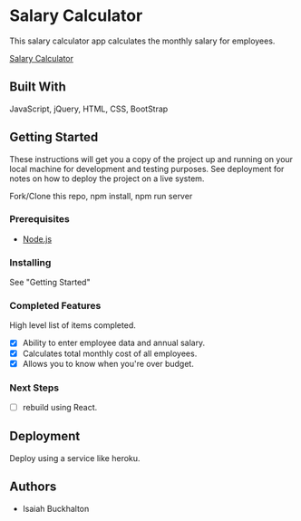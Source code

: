 # Salary Calculator

This salary calculator app calculates the monthly salary for employees.

[Salary Calculator](https://buckhalton.github.io/salary-calculator/)

## Built With

JavaScript, jQuery, HTML, CSS, BootStrap

## Getting Started

These instructions will get you a copy of the project up and running on your local machine for development and testing purposes. See deployment for notes on how to deploy the project on a live system.

Fork/Clone this repo, npm install, npm run server

### Prerequisites

- [Node.js](https://nodejs.org/en/)

### Installing

See "Getting Started"

### Completed Features

High level list of items completed.

- [x] Ability to enter employee data and annual salary.
- [x] Calculates total monthly cost of all employees.
- [x] Allows you to know when you're over budget.

### Next Steps

- [ ] rebuild using React.

## Deployment

Deploy using a service like heroku.

## Authors

* Isaiah Buckhalton
